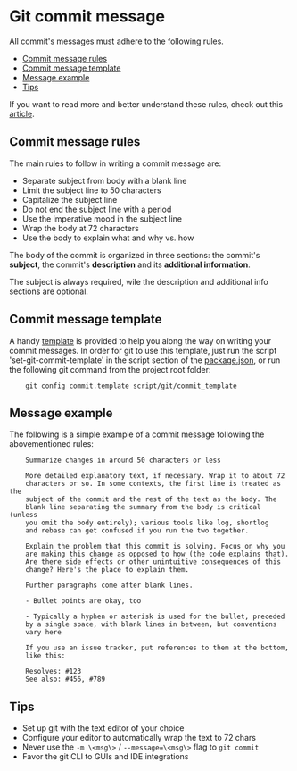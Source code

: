 # Git commit message

All commit's messages must adhere to the following rules.

-   [Commit message rules][]
-   [Commit message template][]
-   [Message example][]
-   [Tips][]

If you want to read more and better understand these rules, check out this [article][].

[commit message rules]: #Commit_message_rules
[commit message template]: #Commit_message_template
[message example]: #Message_template
[tips]: #Tips
[article]: https://chris.beams.io/posts/git-commit/

## Commit message rules

The main rules to follow in writing a commit message are:

-   Separate subject from body with a blank line
-   Limit the subject line to 50 characters
-   Capitalize the subject line
-   Do not end the subject line with a period
-   Use the imperative mood in the subject line
-   Wrap the body at 72 characters
-   Use the body to explain what and why vs. how

The body of the commit is organized in three sections: the commit's **subject**,
the commit's **description** and its **additional information**.

The subject is always required, wile the description and additional info sections are optional.

## Commit message template

A handy [template][] is provided to help you along the way on writing your commit messages.
In order for git to use this template, just run the script 'set-git-commit-template' in the
script section of the [package.json][], or run the following git command
from the project root folder:

    	git config commit.template script/git/commit_template

[template]: /scripts/git/commit_template
[package.json]: /package.json

## Message example

The following is a simple example of a commit message following the abovementioned rules:

    	Summarize changes in around 50 characters or less

    	More detailed explanatory text, if necessary. Wrap it to about 72
    	characters or so. In some contexts, the first line is treated as the
    	subject of the commit and the rest of the text as the body. The
    	blank line separating the summary from the body is critical (unless
    	you omit the body entirely); various tools like log, shortlog
    	and rebase can get confused if you run the two together.

    	Explain the problem that this commit is solving. Focus on why you
    	are making this change as opposed to how (the code explains that).
    	Are there side effects or other unintuitive consequences of this
    	change? Here's the place to explain them.

    	Further paragraphs come after blank lines.

    	- Bullet points are okay, too

    	- Typically a hyphen or asterisk is used for the bullet, preceded
    	by a single space, with blank lines in between, but conventions
    	vary here

    	If you use an issue tracker, put references to them at the bottom,
    	like this:

    	Resolves: #123
    	See also: #456, #789

## Tips

-   Set up git with the text editor of your choice
-   Configure your editor to automatically wrap the text to 72 chars
-   Never use the `-m \<msg\>` / `--message=\<msg\>` flag to `git commit`
-   Favor the git CLI to GUIs and IDE integrations
